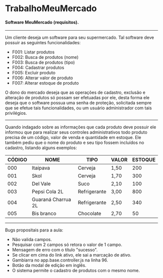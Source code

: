 # TrabalhoMeuMercado
#### Software MeuMercado (requisitos).
----------


Um cliente deseja um software para seu supermercado. Tal software deve possuir as
seguintes funcionalidades:

* F001: Listar produtos
* F002: Busca de produtos (nome)
* F003: Busca de produtos (tipo)
* F004: Cadastrar produtos
* F005: Excluir produto
* F006: Alterar valor de produto
* F007: Alterar estoque de produto

O dono do mercado deseja que as operações de cadastro, exclusão e alteração de produtos
só possam ser efetuadas por ele, desta forma ele deseja que o software possua uma senha de
proteção, solicitada sempre que se efetue tais funcionalidades, ou um usuário administrador com
tais privilégios.

----------

Quando indagado sobre as informações que cada produto deve possuir ele informou que
para realizar seus controles administrativos todo produto precisa de um código, valor de venda
e quantidade em estoque. Ele também pediu que o nome do produto e seu tipo fossem incluídos
no cadastro, listando alguns exemplos:

CÓDIGO | NOME | TIPO | VALOR | ESTOQUE
--- | --- | --- | --- | --- |
000 | Itaipava | Cerveja | 1,50 | 200
001 | Skol | Cerveja | 1,70 | 300
002 | Del Vale | Suco | 2,10 | 100
003 | Pepsi Cola 2L | Refrigerante | 3,00 | 800
004 | Guaraná Charrua 2L | Refrigerante | 2,50 | 340
005 | Bis branco | Chocolate | 2,70 | 50 

----------

Bugs propositais para a aula:

* Não valida campos.
* Pesquisar com 2 campos só retora o valor de 1 campo.
* Mensagem de erro com o título "sucesso".
* Se clicar em cima do link ativo, ele sai a marcação de ativo.
* Gambiarra no app.base.controller.js na linha 96.
* Botão da modal de edição em inglês.
* O sistema permite o cadastro de produtos com o mesmo nome.
